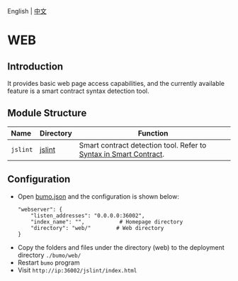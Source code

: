 English | [中文](README_CN.md) 

# WEB

## Introduction

It provides basic web page access capabilities, and the currently available feature is a smart contract syntax detection tool.

## Module Structure

Name | Directory | Function
|:--- | --- | ---
| `jslint` | [jslint](./jslint) | Smart contract detection tool. Refer to [Syntax in Smart Contract](./jslint/ContractRules_CN.md).

## Configuration
- Open [bumo.json](../../build/win32/config/bumo.json) and the configuration is shown below:
    ```
    "webserver": {
        "listen_addresses": "0.0.0.0:36002",
        "index_name": "",           # Homepage directory
        "directory": "web/"        # Web directory
    }
    ```
- Copy the folders and files under the directory (web) to the deployment directory `./bumo/web/`
- Restart `bumo` program
- Visit `http://ip:36002/jslint/index.html`
